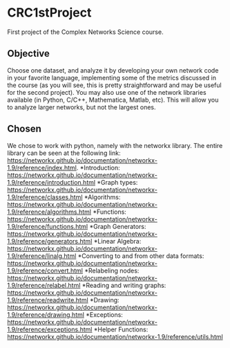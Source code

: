 # CRC1stProject

First project of the Complex Networks Science course.

## Objective

Choose one dataset, and analyze it by developing your own network code in your favorite language, implementing some of the metrics discussed in the course (as you will see, this is pretty straightforward and may be useful for the second project). You may also use one of the network libraries available (in Python, C/C++, Mathematica, Matlab, etc). This will allow you to analyze larger networks, but not the largest ones.

## Chosen

We chose to work with python, namely with the networkx library. The entire library can be seen at the following link: https://networkx.github.io/documentation/networkx-1.9/reference/index.html.
*Introduction: https://networkx.github.io/documentation/networkx-1.9/reference/introduction.html
*Graph types: https://networkx.github.io/documentation/networkx-1.9/reference/classes.html
*Algorithms: https://networkx.github.io/documentation/networkx-1.9/reference/algorithms.html
*Functions: https://networkx.github.io/documentation/networkx-1.9/reference/functions.html
*Graph Generators: https://networkx.github.io/documentation/networkx-1.9/reference/generators.html
*Linear Algebra: https://networkx.github.io/documentation/networkx-1.9/reference/linalg.html
*Converting to and from other data formats: https://networkx.github.io/documentation/networkx-1.9/reference/convert.html
*Relabeling nodes: https://networkx.github.io/documentation/networkx-1.9/reference/relabel.html
*Reading and writing graphs: https://networkx.github.io/documentation/networkx-1.9/reference/readwrite.html
*Drawing: https://networkx.github.io/documentation/networkx-1.9/reference/drawing.html
*Exceptions: https://networkx.github.io/documentation/networkx-1.9/reference/exceptions.html
*Helper Functions: https://networkx.github.io/documentation/networkx-1.9/reference/utils.html